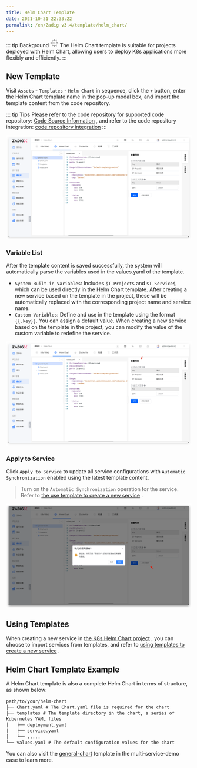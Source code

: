 ```yaml
---
title: Helm Chart Template
date: 2021-10-31 22:33:22
permalink: /en/Zadig v3.4/template/helm_chart/
---
```


::: tip Background
<img style="width:22px; height:22px" src="../../../../_images/helm-chart.svg"></img> The Helm Chart template is suitable for projects deployed with Helm Chart, allowing users to deploy K8s applications more flexibly and efficiently.
:::

## New Template

Visit `Assets` - `Templates` - `Helm Chart` in sequence, click the `+` button, enter the Helm Chart template name in the pop-up modal box, and import the template content from the code repository.

::: tip Tips
Please refer to the code repository for supported code repository: [Code Source Information](/en/Zadig%20v3.4/settings/codehost/overview/#function-compatibility-list) , and refer to the code repository integration: [code repository integration](/en/Zadig%20v3.4/settings/codehost/overview/)
:::

![Add Helm Chart template](../../../../_images/create_helm_chart_template.png)

### Variable List

After the template content is saved successfully, the system will automatically parse the variables used in the values.yaml of the template.

- `System Built-in Variables`: Includes `$T-Project$` and `$T-Service$`, which can be used directly in the Helm Chart template. After creating a new service based on the template in the project, these will be automatically replaced with the corresponding project name and service name.
- `Custom Variables`: Define and use in the template using the format <span v-pre>`{{.key}}`</span>. You can assign a default value. When creating a new service based on the template in the project, you can modify the value of the custom variable to redefine the service.

![Add Helm Chart template](../../../../_images/helm_chart_template_variable.png)

### Apply to Service

Click `Apply to Service` to update all service configurations with `Automatic Synchronization` enabled using the latest template content.

> Turn on the `Automatic Synchronization` operation for the service. Refer to [the use template to create a new service](/en/Zadig%20v3.4/project/service/helm/chart/#create-a-new-service) .

![Apply to the service](../../../../_images/apply_helm_template_to_service.png)

## Using Templates
When creating a new service in [the K8s Helm Chart project](/en/Zadig%20v3.4/project/helm-chart/) , you can choose to import services from templates, and refer to [using templates to create a new service](/en/Zadig%20v3.4/project/service/helm/chart/#create-a-new-service) .

## Helm Chart Template Example

A Helm Chart template is also a complete Helm Chart in terms of structure, as shown below:

``` shell
path/to/your/helm-chart
├── Chart.yaml # The Chart.yaml file is required for the chart
├── templates # The template directory in the chart, a series of Kubernetes YAML files
│   ├── deployment.yaml
│   ├── service.yaml
│   └── .....
└── values.yaml # The default configuration values for the chart

```

You can also visit the [general-chart](https://github.com/koderover/zadig/tree/main/examples/multi-service-demo/general-chart) template in the multi-service-demo case to learn more.